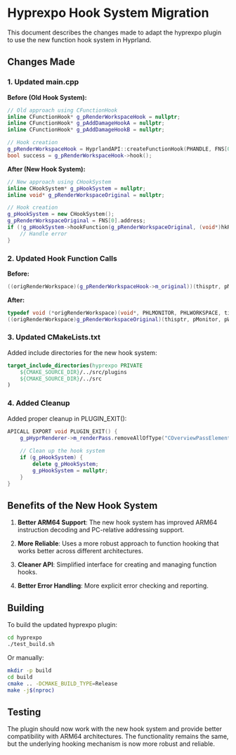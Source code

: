 # Hyprexpo Hook System Migration

This document describes the changes made to adapt the hyprexpo plugin to use the new function hook system in Hyprland.

## Changes Made

### 1. Updated main.cpp

**Before (Old Hook System):**
```cpp
// Old approach using CFunctionHook
inline CFunctionHook* g_pRenderWorkspaceHook = nullptr;
inline CFunctionHook* g_pAddDamageHookA = nullptr;
inline CFunctionHook* g_pAddDamageHookB = nullptr;

// Hook creation
g_pRenderWorkspaceHook = HyprlandAPI::createFunctionHook(PHANDLE, FNS[0].address, (void*)hkRenderWorkspace);
bool success = g_pRenderWorkspaceHook->hook();
```

**After (New Hook System):**
```cpp
// New approach using CHookSystem
inline CHookSystem* g_pHookSystem = nullptr;
inline void* g_pRenderWorkspaceOriginal = nullptr;

// Hook creation
g_pHookSystem = new CHookSystem();
g_pRenderWorkspaceOriginal = FNS[0].address;
if (!g_pHookSystem->hookFunction(g_pRenderWorkspaceOriginal, (void*)hkRenderWorkspace)) {
    // Handle error
}
```

### 2. Updated Hook Function Calls

**Before:**
```cpp
((origRenderWorkspace)(g_pRenderWorkspaceHook->m_original))(thisptr, pMonitor, pWorkspace, now, geometry);
```

**After:**
```cpp
typedef void (*origRenderWorkspace)(void*, PHLMONITOR, PHLWORKSPACE, timespec*, const CBox&);
((origRenderWorkspace)g_pRenderWorkspaceOriginal)(thisptr, pMonitor, pWorkspace, now, geometry);
```

### 3. Updated CMakeLists.txt

Added include directories for the new hook system:
```cmake
target_include_directories(hyprexpo PRIVATE 
    ${CMAKE_SOURCE_DIR}/../src/plugins
    ${CMAKE_SOURCE_DIR}/../src
)
```

### 4. Added Cleanup

Added proper cleanup in PLUGIN_EXIT():
```cpp
APICALL EXPORT void PLUGIN_EXIT() {
    g_pHyprRenderer->m_renderPass.removeAllOfType("COverviewPassElement");
    
    // Clean up the hook system
    if (g_pHookSystem) {
        delete g_pHookSystem;
        g_pHookSystem = nullptr;
    }
}
```

## Benefits of the New Hook System

1. **Better ARM64 Support**: The new hook system has improved ARM64 instruction decoding and PC-relative addressing support.

2. **More Reliable**: Uses a more robust approach to function hooking that works better across different architectures.

3. **Cleaner API**: Simplified interface for creating and managing function hooks.

4. **Better Error Handling**: More explicit error checking and reporting.

## Building

To build the updated hyprexpo plugin:

```bash
cd hyprexpo
./test_build.sh
```

Or manually:
```bash
mkdir -p build
cd build
cmake .. -DCMAKE_BUILD_TYPE=Release
make -j$(nproc)
```

## Testing

The plugin should now work with the new hook system and provide better compatibility with ARM64 architectures. The functionality remains the same, but the underlying hooking mechanism is now more robust and reliable. 